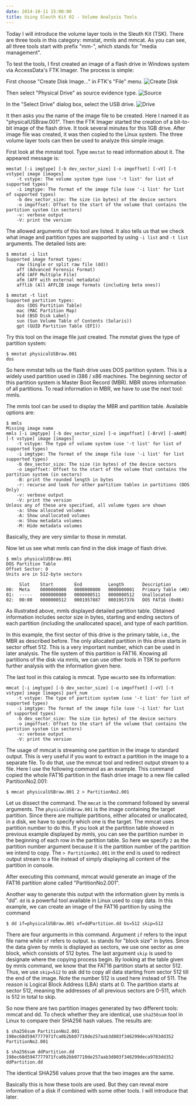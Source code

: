 ```yaml
---
date: 2014-10-11 15:00:00
title: Using Sleuth Kit 02 - Volume Analysis Tools
---
```


Today I will introduce the volume layer tools in the Sleuth Kit (TSK). There are three tools in this category: mmstat, mmls and mmcat. As you can see, all three tools start with prefix "mm-", which stands for "media management".

To test the tools, I first created an image of a flash drive in Windows system via AccessData's FTK Imager. The process is simple:
<!--excerpt-->

First choose "Create Disk Image..." in FTK's "File" menu.
![Create Disk](/images/FTKImager1.png)

Then select "Physical Drive" as source evidence type.
![Source](/images/FTKImager2.png)

In the "Select Drive" dialog box, select the USB drive.
![Drive](/images/FTKImager3.png)

It then asks you the name of the image file to be created. Here I named it as "physicalUSBraw.001". Then the FTK Imager started the creation of a bit-to-bit image of the flash drive. It took several minutes for this 1GB drive. After image file was created, it was then copied to the Linux system. The three volume layer tools can then be used to analyze this simple image.

First look at the mmstat tool. Type `mmstat` to read information about it. The appeared message is:

```shell
mmstat [-i imgtype] [-b dev_sector_size] [-o imgoffset] [-vV] [-t vstype] image [images]
    -t vstype: The volume system type (use '-t list' for list of supported types)  
    -i imgtype: The format of the image file (use '-i list' for list of supported types)  
    -b dev_sector_size: The size (in bytes) of the device sectors  
    -o imgoffset: Offset to the start of the volume that contains the partition system (in sectors)  
    -v: verbose output  
    -V: print the version
```

The allowed arguments of this tool are listed. It also tells us that we check what image and partition types are supported by using `-i list` and `-t list` arguments. The detailed lists are:

```shell
$ mmstat -i list
Supported image format types:
	raw (Single or split raw file (dd))
	aff (Advanced Forensic Format)
	afd (AFF Multiple File)
	afm (AFF with external metadata)
	afflib (All AFFLIB image formats (including beta ones))

$ mmstat -t list
Supported partition types:
	dos (DOS Partition Table)
	mac (MAC Partition Map)
	bsd (BSD Disk Label)
	sun (Sun Volume Table of Contents (Solaris))
	gpt (GUID Partition Table (EFI))
```

Try this tool on the image file just created. The mmstat gives the type of partition system:

```shell
$ mmstat physicalUSBraw.001 
dos
```

So here mmstat tells us the flash drive uses DOS partition system. This is a widely used partition used in i386 / x86 machines. The beginning sector of this partition system is Master Boot Record (MBR). MBR stores information of all partitions. To read information in MBR, we have to use the next tool: mmls.

The mmls tool can be used to display the MBR and partition table. Available options are:

```shell
$ mmls
Missing image name
mmls [-i imgtype] [-b dev_sector_size] [-o imgoffset] [-BrvV] [-aAmM] [-t vstype] image [images]
	-t vstype: The type of volume system (use '-t list' for list of supported types)
	-i imgtype: The format of the image file (use '-i list' for list supported types)
	-b dev_sector_size: The size (in bytes) of the device sectors
	-o imgoffset: Offset to the start of the volume that contains the partition system (in sectors)
	-B: print the rounded length in bytes
	-r: recurse and look for other partition tables in partitions (DOS Only)
	-v: verbose output
	-V: print the version
Unless any of these are specified, all volume types are shown
	-a: Show allocated volumes
	-A: Show unallocated volumes
	-m: Show metadata volumes
	-M: Hide metadata volumes
```

Basically, they are very similar to those in mmstat.

Now let us see what mmls can find in the disk image of flash drive.

```shell
$ mmls physicalUSBraw.001 
DOS Partition Table
Offset Sector: 0
Units are in 512-byte sectors

     Slot    Start        End          Length       Description
00:  Meta    0000000000   0000000000   0000000001   Primary Table (#0)
01:  -----   0000000000   0000000511   0000000512   Unallocated
02:  00:00   0000000512   0001957887   0001957376   DOS FAT16 (0x06)
```

As illustrated above, mmls displayed detailed partition table. Obtained information includes sector size in bytes, starting and ending sectors of each partition (including the unallocated space), and type of each partition.

In this example, the first sector of this drive is the primary table, i.e., the MBR as described before. The only allocated partition in this drive starts in sector offset 512. This is a very important number, which can be used in later analysis. The file system of this partition is FAT16. Knowing all partitions of the disk via mmls, we can use other tools in TSK to perform further analysis with the information given here.

The last tool in this catalog is mmcat. Type `mmcat`to see its information:

```shell
mmcat [-i imgtype] [-b dev_sector_size] [-o imgoffset] [-vV] [-t vstype] image [images] part_num
	-t vstype: The type of partition system (use '-t list' for list of supported types)
	-i imgtype: The format of the image file (use '-i list' for list of supported types)
	-b dev_sector_size: The size (in bytes) of the device sectors
	-o imgoffset: Offset to the start of the volume that contains the partition system (in sectors)
	-v: verbose output
	-V: print the version
```

The usage of mmcat is streaming one partition in the image to standard output. This is very useful if you want to extract a partition in the image to a separate file. To do that, use the mmcat tool and redirect output stream to a file. Here I use the following command as an example. This command copied the whole FAT16 partition in the flash drive image to a new file called PartitionNo2.001:

`$ mmcat physicalUSBraw.001 2 > PartitionNo2.001`

Let us dissect the command. The `mmcat` is the command followed by several arguments. The `physicalUSBraw.001` is the image containing the target partition. Since there are multiple partitions, either allocated or unallocated, in a disk, we have to specify which one is the target. The mmcat uses partition number to do this. If you look at the partition table showed in previous example displayed by mmls, you can see the partition number in the beginning of each row in the partition table. So here we specify `2` as the partition number argument because it is the partition number of the partition we intend to copy. The `> PartitionNo2.001` in the end is used to redirect output stream to a file instead of simply displaying all content of the partition in console.

After executing this command, mmcat would generate an image of the FAT16 partition alone called "PartitionNo2.001".

Another way to generate this output with the information given by mmls is "dd". `dd` is a powerful tool available in Linux used to copy data. In this example, we can create an image of the FAT16 partition by using the command

`$ dd if=physicalUSBraw.001 of=ddPartition.dd bs=512 skip=512`

There are four arguments in this command. Argument `if` refers to the input file name while `of` refers to output. `bs` stands for "block size" in bytes. Since the data given by mmls is displayed as sectors, we use one sector as one block, which consists of 512 bytes. The last argument `skip` is used to designate where the copying process begin. By looking at the table given by mmls command, we know that the FAT16 partition starts at sector 512. Thus, we use `skip=512` to ask dd to copy all data starting from sector 512 till the end of the image. Note the number 512 is used here instead of 511. The reason is Logical Block Address (LBA) starts at 0. The partition starts at sector 512, meaning the addresses of all previous sectors are 0-511, which is 512 in total to skip.

So now there are two partition images generated by two different tools: mmcat and dd. To check whether they are identical, use `sha256sum` tool in Linux to compare their SHA256 hash values. The results are:

```shell
$ sha256sum PartitionNo2.001 
198ec68d5947777971fca0b2bb07710de257aab3d803f346299deca9783dd352  PartitionNo2.001

$ sha256sum ddPartition.dd 
198ec68d5947777971fca0b2bb07710de257aab3d803f346299deca9783dd352  ddPartition.dd
```

The identical SHA256 values prove that the two images are the same.

Basically this is how these tools are used. But they can reveal more information of a disk if combined with some other tools. I will introduce that later.
